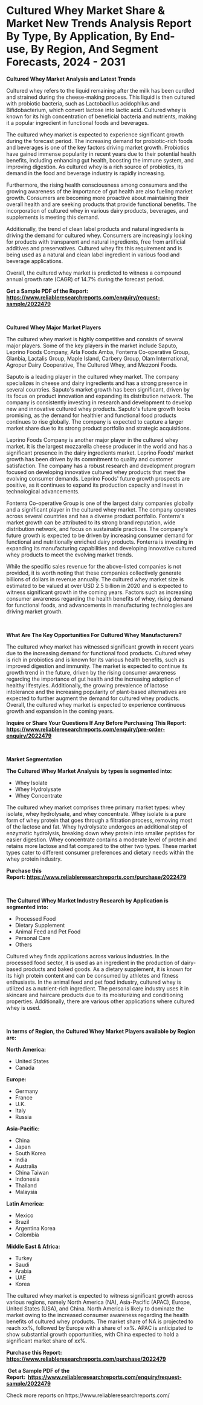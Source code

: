 <p><h1>Cultured Whey Market Share & Market New Trends Analysis Report By Type, By Application, By End-use, By Region, And Segment Forecasts, 2024 - 2031</h1></p><p><strong>Cultured Whey Market Analysis and Latest Trends</strong></p>
<p><p>Cultured whey refers to the liquid remaining after the milk has been curdled and strained during the cheese-making process. This liquid is then cultured with probiotic bacteria, such as Lactobacillus acidophilus and Bifidobacterium, which convert lactose into lactic acid. Cultured whey is known for its high concentration of beneficial bacteria and nutrients, making it a popular ingredient in functional foods and beverages.</p><p>The cultured whey market is expected to experience significant growth during the forecast period. The increasing demand for probiotic-rich foods and beverages is one of the key factors driving market growth. Probiotics have gained immense popularity in recent years due to their potential health benefits, including enhancing gut health, boosting the immune system, and improving digestion. As cultured whey is a rich source of probiotics, its demand in the food and beverage industry is rapidly increasing.</p><p>Furthermore, the rising health consciousness among consumers and the growing awareness of the importance of gut health are also fueling market growth. Consumers are becoming more proactive about maintaining their overall health and are seeking products that provide functional benefits. The incorporation of cultured whey in various dairy products, beverages, and supplements is meeting this demand.</p><p>Additionally, the trend of clean label products and natural ingredients is driving the demand for cultured whey. Consumers are increasingly looking for products with transparent and natural ingredients, free from artificial additives and preservatives. Cultured whey fits this requirement and is being used as a natural and clean label ingredient in various food and beverage applications.</p><p>Overall, the cultured whey market is predicted to witness a compound annual growth rate (CAGR) of 14.7% during the forecast period.</p></p>
<p><strong>Get a Sample PDF of the Report:&nbsp; <a href="https://www.reliableresearchreports.com/enquiry/request-sample/2022479">https://www.reliableresearchreports.com/enquiry/request-sample/2022479</a></strong></p>
<p>&nbsp;</p>
<p><strong>Cultured Whey Major Market Players</strong></p>
<p><p>The cultured whey market is highly competitive and consists of several major players. Some of the key players in the market include Saputo, Leprino Foods Company, Arla Foods Amba, Fonterra Co-operative Group, Glanbia, Lactalis Group, Maple Island, Carbery Group, Olam International, Agropur Dairy Cooperative, The Cultured Whey, and Mezzoni Foods.</p><p>Saputo is a leading player in the cultured whey market. The company specializes in cheese and dairy ingredients and has a strong presence in several countries. Saputo's market growth has been significant, driven by its focus on product innovation and expanding its distribution network. The company is consistently investing in research and development to develop new and innovative cultured whey products. Saputo's future growth looks promising, as the demand for healthier and functional food products continues to rise globally. The company is expected to capture a larger market share due to its strong product portfolio and strategic acquisitions.</p><p>Leprino Foods Company is another major player in the cultured whey market. It is the largest mozzarella cheese producer in the world and has a significant presence in the dairy ingredients market. Leprino Foods' market growth has been driven by its commitment to quality and customer satisfaction. The company has a robust research and development program focused on developing innovative cultured whey products that meet the evolving consumer demands. Leprino Foods' future growth prospects are positive, as it continues to expand its production capacity and invest in technological advancements.</p><p>Fonterra Co-operative Group is one of the largest dairy companies globally and a significant player in the cultured whey market. The company operates across several countries and has a diverse product portfolio. Fonterra's market growth can be attributed to its strong brand reputation, wide distribution network, and focus on sustainable practices. The company's future growth is expected to be driven by increasing consumer demand for functional and nutritionally enriched dairy products. Fonterra is investing in expanding its manufacturing capabilities and developing innovative cultured whey products to meet the evolving market trends.</p><p>While the specific sales revenue for the above-listed companies is not provided, it is worth noting that these companies collectively generate billions of dollars in revenue annually. The cultured whey market size is estimated to be valued at over USD 2.5 billion in 2020 and is expected to witness significant growth in the coming years. Factors such as increasing consumer awareness regarding the health benefits of whey, rising demand for functional foods, and advancements in manufacturing technologies are driving market growth.</p></p>
<p>&nbsp;</p>
<p><strong>What Are The Key Opportunities For Cultured Whey Manufacturers?</strong></p>
<p><p>The cultured whey market has witnessed significant growth in recent years due to the increasing demand for functional food products. Cultured whey is rich in probiotics and is known for its various health benefits, such as improved digestion and immunity. The market is expected to continue its growth trend in the future, driven by the rising consumer awareness regarding the importance of gut health and the increasing adoption of healthy lifestyles. Additionally, the growing prevalence of lactose intolerance and the increasing popularity of plant-based alternatives are expected to further augment the demand for cultured whey products. Overall, the cultured whey market is expected to experience continuous growth and expansion in the coming years.</p></p>
<p><strong>Inquire or Share Your Questions If Any Before Purchasing This Report: <a href="https://www.reliableresearchreports.com/enquiry/pre-order-enquiry/2022479">https://www.reliableresearchreports.com/enquiry/pre-order-enquiry/2022479</a></strong></p>
<p>&nbsp;</p>
<p><strong>Market Segmentation</strong></p>
<p><strong>The Cultured Whey Market Analysis by types is segmented into:</strong></p>
<p><ul><li>Whey Isolate</li><li>Whey Hydrolysate</li><li>Whey Concentrate</li></ul></p>
<p><p>The cultured whey market comprises three primary market types: whey isolate, whey hydrolysate, and whey concentrate. Whey isolate is a pure form of whey protein that goes through a filtration process, removing most of the lactose and fat. Whey hydrolysate undergoes an additional step of enzymatic hydrolysis, breaking down whey protein into smaller peptides for easier digestion. Whey concentrate contains a moderate level of protein and retains more lactose and fat compared to the other two types. These market types cater to different consumer preferences and dietary needs within the whey protein industry.</p></p>
<p><strong>Purchase this Report:&nbsp;<a href="https://www.reliableresearchreports.com/purchase/2022479">https://www.reliableresearchreports.com/purchase/2022479</a></strong></p>
<p>&nbsp;</p>
<p><strong>The Cultured Whey Market Industry Research by Application is segmented into:</strong></p>
<p><ul><li>Processed Food</li><li>Dietary Supplement</li><li>Animal Feed and Pet Food</li><li>Personal Care</li><li>Others</li></ul></p>
<p><p>Cultured whey finds applications across various industries. In the processed food sector, it is used as an ingredient in the production of dairy-based products and baked goods. As a dietary supplement, it is known for its high protein content and can be consumed by athletes and fitness enthusiasts. In the animal feed and pet food industry, cultured whey is utilized as a nutrient-rich ingredient. The personal care industry uses it in skincare and haircare products due to its moisturizing and conditioning properties. Additionally, there are various other applications where cultured whey is used.</p></p>
<p>&nbsp;</p>
<p><strong>In terms of Region, the Cultured Whey Market Players available by Region are:</strong></p>
<p>
    <p> <strong> North America: </strong>
        <ul>
            <li>United States</li>
            <li>Canada</li>
        </ul>
        </p> 
    <p> <strong> Europe: </strong>
        <ul>
            <li>Germany</li>
            <li>France</li>
            <li>U.K.</li>
            <li>Italy</li>
            <li>Russia</li>
        </ul>
        </p> 
    <p> <strong> Asia-Pacific: </strong>
        <ul>
            <li>China</li>
            <li>Japan</li>
            <li>South Korea</li>
            <li>India</li>
            <li>Australia</li>
            <li>China Taiwan</li>
            <li>Indonesia</li>
            <li>Thailand</li>
            <li>Malaysia</li>
        </ul>
        </p> 
    <p> <strong> Latin America: </strong>
        <ul>
            <li>Mexico</li>
            <li>Brazil</li>
            <li>Argentina Korea</li>
            <li>Colombia</li>
        </ul>
        </p> 
    <p> <strong> Middle East & Africa: </strong>
        <ul>
            <li>Turkey</li>
            <li>Saudi</li>
            <li>Arabia</li>
            <li>UAE</li>
            <li>Korea</li>
        </ul>
    </p>
    </p>
<p><p>The cultured whey market is expected to witness significant growth across various regions, namely North America (NA), Asia-Pacific (APAC), Europe, United States (USA), and China. North America is likely to dominate the market owing to the increased consumer awareness regarding the health benefits of cultured whey products. The market share of NA is projected to reach xx%, followed by Europe with a share of xx%. APAC is anticipated to show substantial growth opportunities, with China expected to hold a significant market share of xx%.</p></p>
<p><strong>Purchase this Report: <a href="https://www.reliableresearchreports.com/purchase/2022479">https://www.reliableresearchreports.com/purchase/2022479</a></strong></p>
<p>&nbsp;<strong>Get a Sample PDF of the Report:&nbsp;&nbsp;<a href="https://www.reliableresearchreports.com/enquiry/request-sample/2022479">https://www.reliableresearchreports.com/enquiry/request-sample/2022479</a></strong></p>
<p><strong></strong></p>
<p>Check more reports on https://www.reliableresearchreports.com/</p>